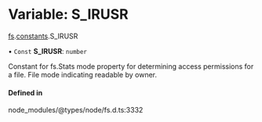 # Variable: S\_IRUSR

[fs](../modules/fs.md).[constants](../modules/fs.constants.md).S_IRUSR

• `Const` **S\_IRUSR**: `number`

Constant for fs.Stats mode property for determining access permissions for a file. File mode indicating readable by owner.

#### Defined in

node_modules/@types/node/fs.d.ts:3332
